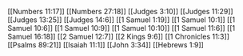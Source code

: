 [[Numbers 11:17]]
[[Numbers 27:18]]
[[Judges 3:10]]
[[Judges 11:29]]
[[Judges 13:25]]
[[Judges 14:6]]
[[1 Samuel 1:19]]
[[1 Samuel 10:1]]
[[1 Samuel 10:6]]
[[1 Samuel 10:9]]
[[1 Samuel 10:10]]
[[1 Samuel 11:6]]
[[1 Samuel 16:18]]
[[2 Samuel 12:7]]
[[2 Kings 9:6]]
[[1 Chronicles 11:3]]
[[Psalms 89:21]]
[[Isaiah 11:1]]
[[John 3:34]]
[[Hebrews 1:9]]
